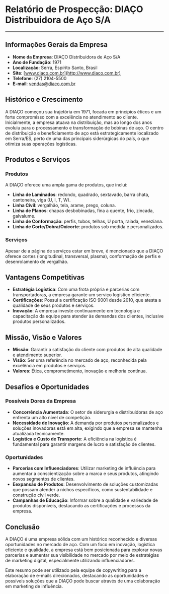 # Relatório de Prospecção: DIAÇO Distribuidora de Aço S/A

---

## Informações Gerais da Empresa

- **Nome da Empresa**: DIAÇO Distribuidora de Aço S/A
- **Ano de Fundação**: 1971
- **Localização**: Serra, Espírito Santo, Brasil
- **Site**: [www.diaco.com.br](http://www.diaco.com.br)
- **Telefone**: (27) 2104-5500
- **E-mail**: vendas@diaco.com.br

## Histórico e Crescimento
A DIAÇO começou sua trajetória em 1971, focada em princípios éticos e um forte compromisso com a excelência no atendimento ao cliente. Inicialmente, a empresa atuava na distribuição, mas ao longo dos anos evoluiu para o processamento e transformação de bobinas de aço. O centro de distribuição e beneficiamento de aço está estrategicamente localizado em Serra/ES, perto de uma das principais siderúrgicas do país, o que otimiza suas operações logísticas.

## Produtos e Serviços
### Produtos
A DIAÇO oferece uma ampla gama de produtos, que inclui:
- **Linha de Laminados**: redondo, quadrado, sextavado, barra chata, cantoneira, viga (U, I, T, W).
- **Linha Civil**: vergalhão, tela, arame, prego, coluna.
- **Linha de Planos**: chapas desbobinadas, fina a quente, frio, zincada, galvalume.
- **Linha de Conformação**: perfis, tubos, telhas, U porta, raiada, veneziana.
- **Linha de Corte/Dobra/Oxicorte**: produtos sob medida e personalizados.

### Serviços
Apesar de a página de serviços estar em breve, é mencionado que a DIAÇO oferece cortes (longitudinal, transversal, plasma), conformação de perfis e desenrolamento de vergalhão.

## Vantagens Competitivas
- **Estratégia Logística**: Com uma frota própria e parcerias com transportadoras, a empresa garante um serviço logístico eficiente.
- **Certificações**: Possui a certificação ISO 9001 desde 2010, que atesta a qualidade de seus produtos e serviços.
- **Inovação**: A empresa investe continuamente em tecnologia e capacitação da equipe para atender às demandas dos clientes, inclusive produtos personalizados.

## Missão, Visão e Valores
- **Missão**: Garantir a satisfação do cliente com produtos de alta qualidade e atendimento superior.
- **Visão**: Ser uma referência no mercado de aço, reconhecida pela excelência em produtos e serviços.
- **Valores**: Ética, comprometimento, inovação e melhoria contínua.

## Desafios e Oportunidades
### Possíveis Dores da Empresa
- **Concorrência Aumentada**: O setor de siderurgia e distribuidoras de aço enfrenta um alto nível de competição.
- **Necessidade de Inovação**: A demanda por produtos personalizados e soluções inovadoras está em alta, exigindo que a empresa se mantenha atualizada tecnicamente.
- **Logística e Custo de Transporte**: A eficiência na logística é fundamental para garantir margens de lucro e satisfação de clientes.

### Oportunidades
- **Parcerias com Influenciadores**: Utilizar marketing de influência para aumentar a conscientização sobre a marca e seus produtos, atingindo novos segmentos de clientes.
- **Eexpansão de Produtos**: Desenvolvimento de soluções customizadas que possam atender a nichos específicos, como sustentabilidade e construção civil verde.
- **Campanhas de Educação**: Informar sobre a qualidade e variedade de produtos disponíveis, destacando as certificações e processos da empresa.

## Conclusão
A DIAÇO é uma empresa sólida com um histórico reconhecido e diversas oportunidades no mercado de aço. Com um foco em inovação, logística eficiente e qualidade, a empresa está bem posicionada para explorar novas parcerias e aumentar sua visibilidade no mercado por meio de estratégias de marketing digital, especialmente utilizando influenciadores.

Este resumo pode ser utilizado pela equipe de copywriting para a elaboração de e-mails direcionados, destacando as oportunidades e possíveis soluções que a DIAÇO pode buscar através de uma colaboração em marketing de influência.
